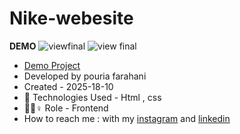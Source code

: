 # Nike-webesite
**DEMO**
![viewfinal](https://user-images.githubusercontent.com/109727844/204102879-086fee63-9bda-43b2-a1aa-49879c3f2d39.jpg)
![view final](https://user-images.githubusercontent.com/109727844/204102930-fac80657-4d16-4816-b476-a88e984abefe.jpg)
- [Demo Project](https://amirahadi-web.github.io/Nike-Website/)
- Developed by pouria farahani
- Created - 2025-18-10
- 🤖 Technologies Used - Html , css
- 🤖🤖♀️ Role - Frontend
- How to reach me : with my [instagram](https://www.instagram.com/amirahadi_web) and [linkedin](https://www.linkedin.com/in/amirmohammad-ahadi)
